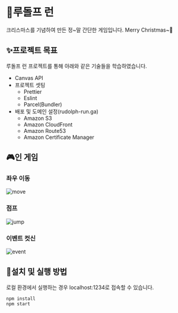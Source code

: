 # 🎅루돌프 런

크리스마스를 기념하여 만든 정~말 간단한 게임입니다. Merry Christmas~🎄

## ✨프로젝트 목표

루돌프 런 프로젝트를 통해 아래와 같은 기술들을 학습하였습니다.

- Canvas API
- 프로젝트 셋팅
  - Prettier
  - Eslint
  - Parcel(Bundler)
- 배포 및 도메인 설정(<a>rudolph-run.ga</a>)
  - Amazon S3
  - Amazon CloudFront
  - Amazon Route53
  - Amazon Certificate Manager

## 🎮인 게임

### 좌우 이동

![move](./image/move.gif)

### 점프
![jump](./image/jump.gif)

### 이벤트 컷신
![event](./image/event.gif)

## 💾설치 및 실행 방법
로컬 환경에서 실행하는 경우 localhost:1234로 접속할 수 있습니다.
```
npm install
npm start
```
